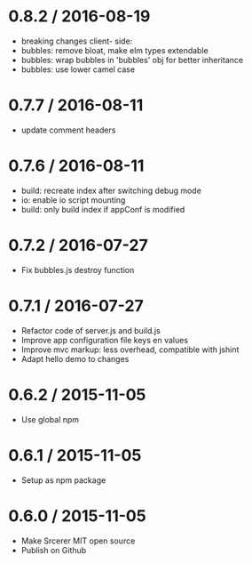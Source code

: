 0.8.2 / 2016-08-19
===================
 * breaking changes client- side: 
 * bubbles: remove bloat, make elm types extendable
 * bubbles: wrap bubbles in 'bubbles' obj for better inheritance
 * bubbles: use lower camel case

0.7.7 / 2016-08-11
===================
 * update comment headers

0.7.6 / 2016-08-11
===================
 * build: recreate index after switching debug mode
 * io: enable io script mounting
 * build: only build index if appConf is modified

0.7.2 / 2016-07-27
===================
 * Fix bubbles.js destroy function

0.7.1 / 2016-07-27
===================
 * Refactor code of server.js and build.js
 * Improve app configuration file keys en values
 * Improve mvc markup: less overhead, compatible with jshint
 * Adapt hello demo to changes

0.6.2 / 2015-11-05
===================
 * Use global npm

0.6.1 / 2015-11-05
===================
 * Setup as npm package

0.6.0 / 2015-11-05
===================
 * Make Srcerer MIT open source
 * Publish on Github

